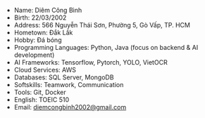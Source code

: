 - Name: Diêm Công Bình
- Birth: 22/03/2002
- Address: 566 Nguyễn Thái Sơn, Phường 5, Gò Vấp, TP. HCM
- Hometown: Đắk Lắk
- Hobby: Đá bóng
- Programming Languages: Python, Java (focus on backend & AI development)
- AI Frameworks: Tensorflow, Pytorch, YOLO, VietOCR
- Cloud Services: AWS
- Databases: SQL Server, MongoDB
- Softskills: Teamwork, Communication
- Tools: Git, Docker
- English: TOEIC 510
- Email: diemcongbinh2002@gmail.com
